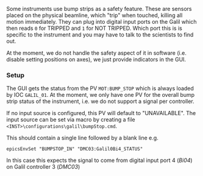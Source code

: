 Some instruments use bump strips as a safety feature. These are sensors placed on the physical beamline, which "trip" when touched, killing all motion immediately. They can plug into digital input ports on the Galil which then reads `0` for TRIPPED and `1` for NOT TRIPPED. Which port this is is specific to the instrument and you may have to talk to the scientists to find out.

At the moment, we do not handle the safety aspect of it in software (i.e. disable setting positions on axes), we just provide indicators in the GUI.

### Setup

The GUI gets the status from the PV `MOT:BUMP_STOP` which is always loaded by IOC `GALIL_01`. At the moment, we only have one PV for the overall bump strip status of the instrument, i.e. we do not support a signal per controller. 

If no input source is configured, this PV will default to "UNAVAILABLE". The input source can be set via macro by creating a file `<INST>\configurations\galil\bumpStop.cmd`.

This should contain a single line followed by a blank line e.g.
```
epicsEnvSet "BUMPSTOP_IN" "DMC03:Galil0Bi4_STATUS"

```
In this case this expects the signal to come from digital input port 4 (*Bi04*) on Galil controller 3 (*DMC03*) 